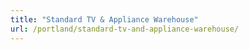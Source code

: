 ```yaml
---
title: "Standard TV & Appliance Warehouse"
url: /portland/standard-tv-and-appliance-warehouse/
---
```

